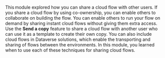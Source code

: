 This module explored how you can share a cloud flow with other users. If you share a cloud flow by using co-ownership, you can enable others to collaborate on building the flow. You can enable others to run your flow on demand by sharing instant cloud flows without giving them extra access. Use the **Send a copy** feature to share a cloud flow with another user who can use it as a template to create their own copy. You can also include cloud flows in Dataverse solutions, which enable the transporting and sharing of flows between the environments. In this module, you learned when to use each of these techniques for sharing cloud flows.
